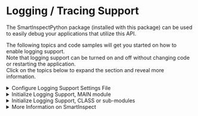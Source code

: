 # Logging / Tracing Support

The SmartInspectPython package (installed with this package) can be used to easily debug your applications that utilize this API.

The following topics and code samples will get you started on how to enable logging support.  
Note that logging support can be turned on and off without changing code or restarting the application.  
Click on the topics below to expand the section and reveal more information.  

<details>
    <summary>Configure Logging Support Settings File</summary><br/>
    Add the following lines to a new file ("smartinspect.cfg") in your application startup (or test) directory.  
    Note that the file name can be changed to whatever you like (adjust "siConfigPath" in above sample code to match.  

```ini
; smartinspect.cfg

; SmartInspect Logging Configuration General settings.
; - "Enabled" parameter to turn logging on (True) or off (False).
; - "Level" parameter to control the logging level (Debug|Verbose|Message|Warning|Error).
; - "AppName" parameter to control the application name.
Enabled = False 
Level = Verbose
DefaultLevel = Debug
AppName = My Application Name

; SmartInspect Logging Configuration Output settings.
; - Log to SmartInspect Console Viewer running on the specified network address.
Connections = tcp(host=192.168.1.1,port=4228,timeout=5000,reconnect=true,reconnect.interval=10s,async.enabled=true)
; - Log to a file:
;Connections = "file(filename=\"./tests/logfiles/logfile.log\", rotate=hourly, maxparts=24, append=true)"
; - Log to an encrypted file:
;Connections = "file(filename=\"./tests/logfiles/logfileEncrypted.sil\", encrypt=true, key=""1234567890123456"", rotate=hourly, maxparts=14, append=true)"
        
; set defaults for new sessions
; note that session defaults do not apply to the SiAuto.Main session, since
; this session was already added before a configuration file can be loaded. 
; session defaults only apply to newly added sessions and do not affect existing sessions.
SessionDefaults.Active = True
SessionDefaults.Level = Message
SessionDefaults.ColorBG = 0xFFFFFF

; configure some individual session properties.
; note that this does not add the session to the sessionmanager; it simply
; sets the property values IF the session name already exists.
Session.Main.Active = True
Session.Main.ColorBG = 0xFFFFFF
```
</details>

<details>
    <summary>Initialize Logging Support, MAIN module</summary><br/>
    Add the following lines to your program startup module.  
    This will import the necessary package modules, and initialize logging support.  
    NOTE - This code should only be executed one time!  

```python
# import smartinspect logging support.
from smartinspectpython.siauto import Level as SILevel, Session as SISession, SiAuto, ConfigurationTimer as SIConfigurationTimer

# load SmartInspect settings from a configuration settings file.
siConfigPath:str = "./tests/smartinspect.cfg"
SiAuto.Si.LoadConfiguration(siConfigPath)

# start monitoring the configuration file for changes, and reload it when it changes.
# this will check the file for changes every 60 seconds.
siConfig:SIConfigurationTimer = SIConfigurationTimer(SiAuto.Si, siConfigPath, 60)

# get smartinspect logger reference.
_logsi:SISession = SiAuto.Main

# log system environment and application startup parameters.
_logsi.LogSeparator(SILevel.Fatal)
_logsi.LogAppDomain(SILevel.Verbose)
_logsi.LogSystem(SILevel.Verbose)
```
</details>

<details>
    <summary>Initialize Logging Support, CLASS or sub-modules</summary><br/>
    Add the following lines to your program supporting modules.  
    This will import the necessary package modules, and initialize the shared logging session.  

```python
# import smartinspect logging support.
from smartinspectpython.siauto import Level as SILevel, Session as SISession, SiAuto

# get smartinspect logger reference.
_logsi:SISession = SiAuto.Main
```
</details>

<details>
    <summary>More Information on SmartInspect</summary><br/>
    You can use SmartInspectPython by itself to create log files for your own applications.  
    Use the following command to install SmartInspectPython suppport from PyPi.org:  
    `pip install smartinspectPython`
    <br/>
    <br/>
    The SmarrtInspect Redistributable Console Viewer (free) is required to view SmartInspect Log (.sil) formatted files, as well capture packets via the TcpProtocol or PipeProtocol connections.  
    The Redistributable Console Viewer can be downloaded from the <a href="https://code-partners.com/offerings/smartinspect/releases/" target="_blank">Code-Partners Software Downloads Page</a>.  
    Note that the "Redistributable Console Viewer" is a free product, while the "SmartInspect Full Setup" is the Professional level viewer that adds a few more bells and whistles for a fee.  
    Also note that a Console Viewer is NOT required to view plain text (non .sil) formatted files.  
</details>
